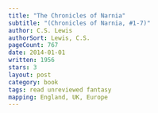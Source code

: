 ```yaml
---
title: "The Chronicles of Narnia"
subtitle: "(Chronicles of Narnia, #1-7)"
author: C.S. Lewis
authorSort: Lewis, C.S.
pageCount: 767
date: 2014-01-01
written: 1956
stars: 3
layout: post
category: book
tags: read unreviewed fantasy
mapping: England, UK, Europe
---
```

